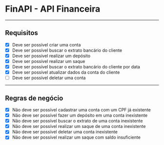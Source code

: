 # FinAPI - API Financeira

---

## Requisitos

- [x] Deve ser possível criar uma conta
- [x] Deve ser possível buscar o extrato bancário do cliente
- [x] Deve ser possível realizar um depósito
- [x] Deve ser possível realizar um saque
- [x] Deve ser possível buscar o extrato bancário do cliente por data
- [x] Deve ser possível atualizar dados da conta do cliente
- [ ] Deve ser possível deletar uma conta

---

## Regras de negócio

- [x] Não deve ser possível cadastrar uma conta com um CPF já existente
- [x] Não deve ser possível fazer um depósito em uma conta inexistente
- [x] Não deve ser possível buscar o extrato de uma conta inexistente
- [x] Não deve ser possível realizar um saque de uma conta inexistente
- [x] Não deve ser possível deletar uma conta inexistente
- [x] Não deve ser possível realizar um saque com saldo insuficiente
